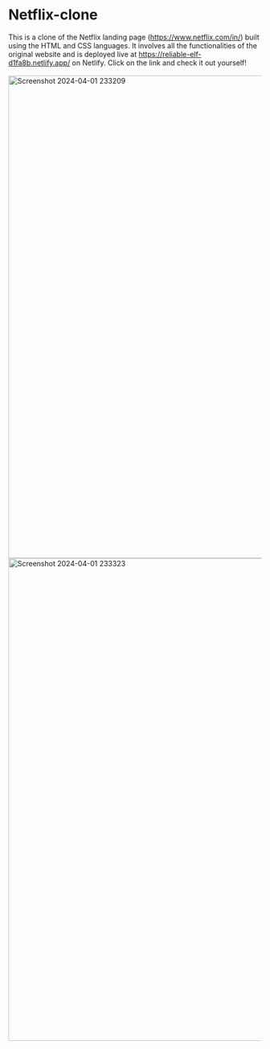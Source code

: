 # Netflix-clone
This is a clone of the Netflix landing page (https://www.netflix.com/in/) built using the HTML and CSS languages. It involves all the functionalities of the original website and is deployed live at https://reliable-elf-d1fa8b.netlify.app/ on Netlify. Click on the link and check it out yourself!<br><br>
<img width="960" alt="Screenshot 2024-04-01 233209" src="https://github.com/alishasingh06/netflix-landing-page/assets/114938485/91a0a2e5-40a6-477f-8268-ba2b0df73d1a">
<img width="960" alt="Screenshot 2024-04-01 233323" src="https://github.com/alishasingh06/netflix-landing-page/assets/114938485/82831c77-460e-42e8-894c-28304f8c8159">
